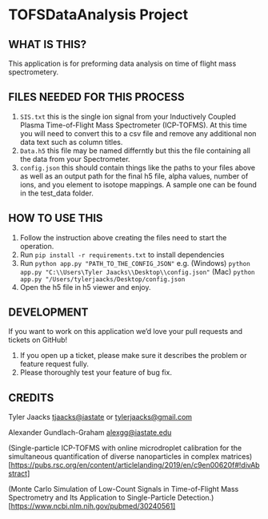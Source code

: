 # TOFSDataAnalysis Project

WHAT IS THIS?
-------------

This application is for preforming data analysis on time of flight mass spectrometery.

FILES NEEDED FOR THIS PROCESS
-----------------------------

1. ```SIS.txt``` this is the single ion signal from your Inductively Coupled Plasma Time-of-Flight Mass Spectrometer (ICP-TOFMS). At this time you will need to convert this to a csv file and remove any additional non data text such as column titles.
2. ```Data.h5``` this file may be named differntly but this the file containing all the data from your Spectrometer.
3. ```config.json``` this should contain things like the paths to your files above as well as an output path for the final h5 file, alpha values, number of ions, and you element to isotope mappings. A sample one can be found in the test_data folder.

HOW TO USE THIS
---------------

1. Follow the instruction above creating the files need to start the operation.
2. Run `pip install -r requirements.txt` to install dependencies
3. Run `python app.py "PATH_TO_THE_CONFIG_JSON"` e.g. (Windows) ```python app.py "C:\\Users\Tyler Jaacks\\Desktop\\config.json"``` (Mac) ```python app.py "/Users/tylerjaacks/Desktop/config.json```
4. Open the h5 file in h5 viewer and enjoy.


DEVELOPMENT
-----------

If you want to work on this application we’d love your pull requests and tickets on GitHub!

1. If you open up a ticket, please make sure it describes the problem or feature request fully.
2. Please thoroughly test your feature of bug fix.

CREDITS
-------

Tyler Jaacks <tjaacks@iastate> or <tylerjaacks@gmail.com>

Alexander Gundlach-Graham <alexgg@iastate.edu>

(Single-particle ICP-TOFMS with online microdroplet calibration for the simultaneous quantification of diverse nanoparticles in complex matrices)[https://pubs.rsc.org/en/content/articlelanding/2019/en/c9en00620f#!divAbstract]

(Monte Carlo Simulation of Low-Count Signals in Time-of-Flight Mass Spectrometry and Its Application to Single-Particle Detection.)[https://www.ncbi.nlm.nih.gov/pubmed/30240561]


